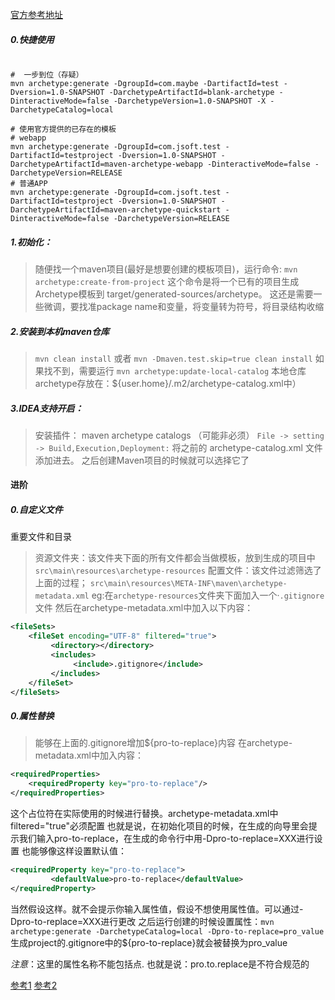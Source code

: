 [官方参考地址](http://maven.apache.org/archetypes/maven-archetype-archetype/scm.html)
 
##### 0.快捷使用
```shell
 
#  一步到位（存疑）
mvn archetype:generate -DgroupId=com.maybe -DartifactId=test -Dversion=1.0-SNAPSHOT -DarchetypeArtifactId=blank-archetype -DinteractiveMode=false -DarchetypeVersion=1.0-SNAPSHOT -X -DarchetypeCatalog=local

# 使用官方提供的已存在的模板
# webapp
mvn archetype:generate -DgroupId=com.jsoft.test -DartifactId=testproject -Dversion=1.0-SNAPSHOT -DarchetypeArtifactId=maven-archetype-webapp -DinteractiveMode=false -DarchetypeVersion=RELEASE
# 普通APP
mvn archetype:generate -DgroupId=com.jsoft.test -DartifactId=testproject -Dversion=1.0-SNAPSHOT -DarchetypeArtifactId=maven-archetype-quickstart -DinteractiveMode=false -DarchetypeVersion=RELEASE
```

##### 1.初始化：
> 随便找一个maven项目(最好是想要创建的模板项目)，运行命令:
`mvn archetype:create-from-project`
这个命令是将一个已有的项目生成Archetype模板到 target/generated-sources/archetype。 这还是需要一些微调，要找准package name和变量，将变量转为符号，将目录结构收缩

##### 2.安装到本机maven仓库
> `mvn clean install` 或者 `mvn -Dmaven.test.skip=true clean install`
如果找不到，需要运行
`mvn archetype:update-local-catalog`
本地仓库archetype存放在：${user.home}/.m2/archetype-catalog.xml中）

##### 3.IDEA支持开启：
> 安装插件： maven archetype catalogs （可能非必须）
 `File -> setting -> Build,Execution,Deployment:`
将之前的 archetype-catalog.xml 文件添加进去。
之后创建Maven项目的时候就可以选择它了

#### 进阶
##### 0.自定义文件
重要文件和目录
> 资源文件夹：该文件夹下面的所有文件都会当做模板，放到生成的项目中
`src\main\resources\archetype-resources`
配置文件：该文件过滤筛选了上面的过程；
`src\main\resources\META-INF\maven\archetype-metadata.xml`
eg:在`archetype-resources`文件夹下面加入一个·`.gitignore`文件
然后在archetype-metadata.xml中加入以下内容：
```xml
<fileSets>
    <fileSet encoding="UTF-8" filtered="true">
         <directory></directory>
         <includes>
              <include>.gitignore</include>
         </includes>
    </fileSet>
</fileSets>
```

##### 0.属性替换
> 能够在上面的.gitignore增加${pro-to-replace}内容
在archetype-metadata.xml中加入内容：
```xml
<requiredProperties>
    <requiredProperty key="pro-to-replace"/>
</requiredProperties>
```
这个占位符在实际使用的时候进行替换。archetype-metadata.xml中filtered="true"必须配置
也就是说，在初始化项目的时候，在生成的向导里会提示我们输入pro-to-replace，在生成的命令行中用-Dpro-to-replace=XXX进行设置
也能够像这样设置默认值：
```xml
<requiredProperty key="pro-to-replace">
         <defaultValue>pro-to-replace</defaultValue>
</requiredProperty>
```
当然假设这样。就不会提示你输入属性值，假设不想使用属性值。可以通过-Dpro-to-replace=XXX进行更改
之后运行创建的时候设置属性：`mvn archetype:generate -DarchetypeCatalog=local -Dpro-to-replace=pro_value`
生成project的.gitignore中的${pro-to-replace}就会被替换为pro_value

_注意_：这里的属性名称不能包括点.
也就是说：pro.to.replace是不符合规范的


[参考1](https://blog.csdn.net/a5518007/article/details/62885432)
[参考2](https://www.cnblogs.com/bhlsheji/p/4639191.html)
